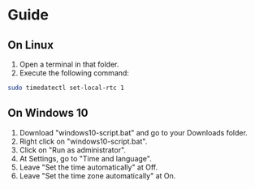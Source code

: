 
# Guide

## On Linux
1. Open a terminal in that folder.
2. Execute the following command:
```bash
sudo timedatectl set-local-rtc 1
```

## On Windows 10
1. Download "windows10-script.bat" and go to your Downloads folder.
3. Right click on "windows10-script.bat".
4. Click on "Run as administrator".
5. At Settings, go to "Time and language".
6. Leave "Set the time automatically" at Off.
7. Leave "Set the time zone automatically" at On.
